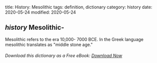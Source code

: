 title: History: Mesolithic
tags: definition, dictionary
category: history
date: 2020-05-24
modified: 2020-05-24

## _history_  Mesolithic-
Mesolithic refers to the era   10,000-
7000
    BCE.  In the Greek language mesolithic translates as "middle
    stone age."


###### Download *this* dictionary as a Free eBook: [Download Now]({static}static/SerfHistoryDictionary.pdf)

